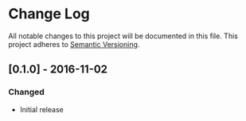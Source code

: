 # Change Log

All notable changes to this project will be documented in this file.
This project adheres to [Semantic Versioning](http://semver.org/).

## [0.1.0] - 2016-11-02
### Changed
- Initial release
